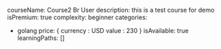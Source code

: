 courseName: Course2 Br User
description: this is a test course for demo
isPremium: true
complexity: beginner
categories:
- golang
price: 
{ currency : USD
  value : 230 }
isAvailable: true
learningPaths: []